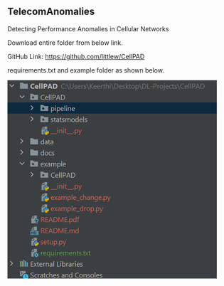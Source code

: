 ## TelecomAnomalies

Detecting Performance Anomalies in Cellular Networks

Download entire folder from below link.

GitHub Link: https://github.com/littlew/CellPAD

requirements.txt and example folder as shown below.

<img src="imgs/Cellpad.png" alt="My cool logo"/>
